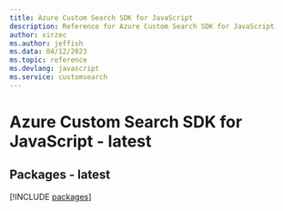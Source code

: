 ```yaml
---
title: Azure Custom Search SDK for JavaScript
description: Reference for Azure Custom Search SDK for JavaScript
author: xirzec
ms.author: jeffish
ms.data: 04/12/2023
ms.topic: reference
ms.devlang: javascript
ms.service: customsearch
---
```

# Azure Custom Search SDK for JavaScript - latest
## Packages - latest
[!INCLUDE [packages](custom-search-index.md)]